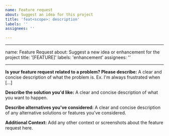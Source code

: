 ```yaml
---
name: Feature request
about: Suggest an idea for this project
title: 'feat<scope>: description'
labels: ''
assignees: ''

---
```


---
name: Feature Request
about: Suggest a new idea or enhancement for the project
title: '[FEATURE]'
labels: 'enhancement'
assignees: ''

---

**Is your feature request related to a problem? Please describe:**
A clear and concise description of what the problem is. Ex. I'm always frustrated when [...]

**Describe the solution you'd like:**
A clear and concise description of what you want to happen.

**Describe alternatives you've considered:**
A clear and concise description of any alternative solutions or features you've considered.

**Additional Context:**
Add any other context or screenshots about the feature request here.
